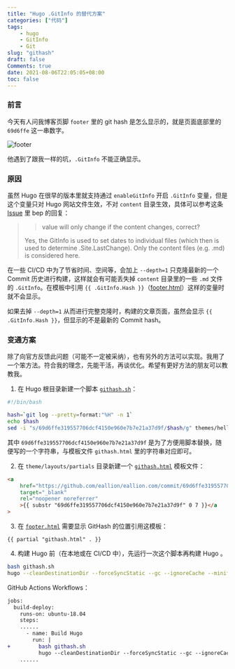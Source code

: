 ```yaml
---
title: "Hugo .GitInfo 的替代方案"
categories: ["代码"]
tags:
    - hugo
    - GitInfo
    - Git
slug: "githash"
draft: false
Comments: true
date: 2021-08-06T22:05:05+08:00
toc: false
---
```


### 前言

今天有人问我博客页脚 `footer` 里的 git hash 是怎么显示的，就是页面底部里的 `69d6ffe` 这一串数字。

![footer](https://images.eallion.com/images/2021/08/footer.png)

他遇到了跟我一样的坑，`.GitInfo` 不能正确显示。

### 原因

虽然 Hugo 在很早的版本里就支持通过 `enableGitInfo` 开启 `.GitInfo` 变量，但是这个变量只对 Hugo 网站文件生效，不对 `content` 目录生效，具体可以参考这条 [Issue](https://github.com/gohugoio/hugo/issues/7310#issuecomment-633253085) 里 bep 的回复：

> > value will only change if the content changes, correct?
>
> Yes, the GitInfo is used to set dates to individual files (which then is used to determine .Site.LastChange). Only the content files (e.g. .md) is considered here.

在一些 CI/CD 中为了节省时间、空间等，会加上 `--depth=1` 只克隆最新的一个 Commit 历史进行构建，这样就会有可能丢失掉 `content` 目录里的一些 `.md` 文件的 `.GitInfo`。在模板中引用 `{{ .GitInfo.Hash }}`（[footer.html](https://github.com/eallion/eallion.com/blob/620b7b76804c864ac1f98bd997b482ac723ec112/themes/hello-friend/layouts/partials/footer.html#L58-L64)）这样的变量时就不会显示。

如果去掉 `--depth=1` 从而进行完整克隆时，构建的文章页面，虽然会显示 `{{ .GitInfo.Hash }}`，但显示的不是最新的 Commit hash。

### 变通方案

除了向官方反馈此问题（可能不一定被采纳），也有另外的方法可以实现。我用了一个笨方法。符合我的理念，先能干活，再谈优化。希望有更好方法的朋友可以教教我。

1. 在 Hugo 根目录新建一个脚本 [`githash.sh`](https://github.com/eallion/eallion.com/blob/fa9c9d0ed7a0db2e2c2967bb6e682debe48cac24/githash.sh)：

```bash
#!/bin/bash

hash=`git log --pretty=format:"%H" -n 1`
echo $hash
sed -i "s/69d6ffe319557706dcf4150e960e7b7e21a37d9f/$hash/g" themes/hello-friend/layouts/partials/githash.html
```

其中 `69d6ffe319557706dcf4150e960e7b7e21a37d9f` 是为了方便用脚本替换，随便写的一个字符串，与模板文件 `githash.html` 里的字符串对应即可。

2. 在 `theme/layouts/partials` 目录新建一个 [`githash.html`](https://github.com/eallion/eallion.com/blob/fa9c9d0ed7a0db2e2c2967bb6e682debe48cac24/themes/hello-friend/layouts/partials/githash.html) 模板文件：

```html
<a
    href="https://github.com/eallion/eallion.com/commit/69d6ffe319557706dcf4150e960e7b7e21a37d9f"
    target="_blank"
    rel="noopener noreferrer"
    >{{ substr "69d6ffe319557706dcf4150e960e7b7e21a37d9f" 0 7 }}</a
>
```

3. 在 [`footer.html`](https://github.com/eallion/eallion.com/blob/fa9c9d0ed7a0db2e2c2967bb6e682debe48cac24/themes/hello-friend/layouts/partials/footer.html#L49) 需要显示 GitHash 的位置引用这模板：

```
{{ partial "githash.html" . }}
```

4. 构建 Hugo 前（在本地或在 CI/CD 中），先运行一次这个脚本再构建 Hugo 。

```bash
bash githash.sh
hugo --cleanDestinationDir --forceSyncStatic --gc --ignoreCache --minify --enableGitInfo
```

GitHub Actions Workflows：

```diff
jobs:
  build-deploy:
    runs-on: ubuntu-18.04
    steps:
    ......
      - name: Build Hugo
        run: |
+         bash githash.sh
          hugo --cleanDestinationDir --forceSyncStatic --gc --ignoreCache --minify --enableGitInfo
    ......
```
